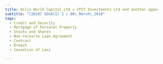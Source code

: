 ```yaml
---
title: Qilin World Capital Ltd v CPIT Investments Ltd and another appeal 
subtitle: "[2018] SGCA(I) 1 / 06\_March\_2018"
tags:
  - Credit and Security
  - Mortgage of Personal Property
  - Stocks and Shares
  - Non-recourse Loan Agreement
  - Contract
  - Breach
  - Causation of Loss

---
```


